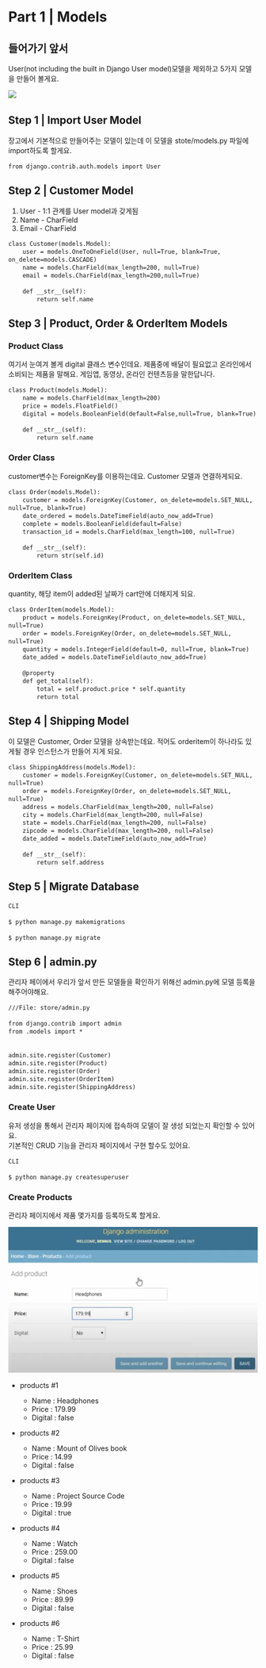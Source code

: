 # Part 1 \| Models

## 들어가기 앞서

User\(not including the built in Django User model\)모델을 제외하고 5가지 모델을 만들어 볼게요.

 [![](https://github.com/osori-magu/osori-gitdocs/raw/master/.gitbook/assets/image%20%28392%29.png)](https://github.com/osori-magu/osori-gitdocs/blob/master/.gitbook/assets/image%20%28392%29.png)

## Step 1 \| Import User Model

장고에서 기본적으로 만들어주는 모델이 있는데 이 모델을 stote/models.py 파일에 import하도록 할게요. 

```text
from django.contrib.auth.models import User
```

## Step 2 \| Customer Model

1. User - 1:1 관계를 User model과 갖게됨
2. Name - CharField
3. Email - CharField

```text
class Customer(models.Model):
	user = models.OneToOneField(User, null=True, blank=True, on_delete=models.CASCADE)
	name = models.CharField(max_length=200, null=True)
	email = models.CharField(max_length=200,null=True)

	def __str__(self):
		return self.name
```

## Step 3 \| Product, Order & OrderItem Models 

### Product Class

여기서 눈여겨 볼게 digital 클래스 변수인데요. 제품중에 배달이 필요없고 온라인에서 소비되는 제품을 말해요. 게임앱, 동영상, 온라인 컨텐츠등을 말한답니다.

```text
class Product(models.Model):
	name = models.CharField(max_length=200)
	price = models.FloatField()
	digital = models.BooleanField(default=False,null=True, blank=True)

	def __str__(self):
		return self.name

```

### Order Class

customer변수는 ForeignKey를 이용하는데요. Customer 모델과 연결하게되요.

```text
class Order(models.Model):
	customer = models.ForeignKey(Customer, on_delete=models.SET_NULL, null=True, blank=True)
	date_ordered = models.DateTimeField(auto_now_add=True)
	complete = models.BooleanField(default=False)
	transaction_id = models.CharField(max_length=100, null=True)

	def __str__(self):
		return str(self.id)
```

### OrderItem Class

quantity, 해당 item이 added된 날짜가 cart안에 더해지게 되요. 

```text
class OrderItem(models.Model):
	product = models.ForeignKey(Product, on_delete=models.SET_NULL, null=True)
	order = models.ForeignKey(Order, on_delete=models.SET_NULL, null=True)
	quantity = models.IntegerField(default=0, null=True, blank=True)
	date_added = models.DateTimeField(auto_now_add=True)

	@property
	def get_total(self):
		total = self.product.price * self.quantity
		return total
```

## Step 4 \| Shipping Model

이 모델은 Customer, Order 모델을 상속받는데요.  적어도 orderitem이 하나라도 있게될 경우 인스턴스가 만들어 지게 되요.

```text
class ShippingAddress(models.Model):
	customer = models.ForeignKey(Customer, on_delete=models.SET_NULL, null=True)
	order = models.ForeignKey(Order, on_delete=models.SET_NULL, null=True)
	address = models.CharField(max_length=200, null=False)
	city = models.CharField(max_length=200, null=False)
	state = models.CharField(max_length=200, null=False)
	zipcode = models.CharField(max_length=200, null=False)
	date_added = models.DateTimeField(auto_now_add=True)

	def __str__(self):
		return self.address
```

## Step 5 \| Migrate Database

```text
CLI

$ python manage.py makemigrations

$ python manage.py migrate
```

## Step 6 \| admin.py

관리자 페이에서 우리가 앞서 만든 모델들을  확인하기 위해선 admin.py에 모델 등록을 해주어야해요.

```text
///File: store/admin.py

from django.contrib import admin
from .models import *


admin.site.register(Customer)
admin.site.register(Product)
admin.site.register(Order)
admin.site.register(OrderItem)
admin.site.register(ShippingAddress)
```

### Create User

유저 생성을 통해서 관리자 페이지에 접속하여 모델이 잘 생성 되었는지 확인할 수 있어요.   
기본적인 CRUD 기능을 관리자 페이지에서 구현 할수도 있어요.

```text
CLI

$ python manage.py createsuperuser
```

### Create Products

관리자 페이지에서 제품 몇가지를 등록하도록 할게요. 

![](../../../../.gitbook/assets/image%20%28427%29.png)

* products \#1
  * Name : Headphones
  * Price : 179.99
  *  Digital : false



* products \#2
  * Name : Mount of Olives book
  * Price : 14.99
  *  Digital : false



* products \#3
  * Name : Project Source Code
  * Price : 19.99
  *  Digital : true



* products \#4
  * Name : Watch
  * Price : 259.00
  *  Digital : false



* products \#5
  * Name : Shoes
  * Price : 89.99
  *  Digital : false



* products \#6
  * Name : T-Shirt
  * Price : 25.99
  *  Digital : false



